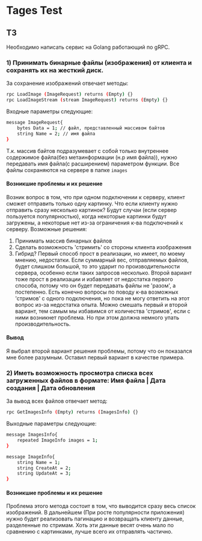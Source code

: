 # Tages Test
## ТЗ
Необходимо написать сервис на Golang работающий по gRPC.
### 1) Принимать бинарные файлы (изображения) от клиента и сохранять их на жесткий диск.
За сохранение изображений отвечает методы:
~~~bash
rpc LoadImage (ImageRequest) returns (Empty) {}
rpc LoadImageStream (stream ImageRequest) returns (Empty) {}
~~~
Входные параметры следующие:
~~~bash
message ImageRequest{
    bytes Data = 1; // файл, представленный массивом байтов
    string Name = 2; // имя файла
}
~~~
Т.к. массив байтов подразумевает с собой только внутреннее содержимое файла(без метаинформации (н.р имя файла)), нужно передавать имя файла(с расширением) параметром функции.
Все файлы сохраняются на сервере в папке `images`
#### Возникшие проблемы и их решение
Возник вопрос в том, что при одном подключении к серверу, клиент сможет отправить только одну картинку. Что если клиенту нужно отправить сразу несколько картинок? Будут случаи (если сервер пользуется популярностью), когда некоторые картинки будут загружены, а некоторые нет из-за ограничения к-ва подключений к серверу.
Возможные решения:
1) Принимать массив бинарных файлов
2) Сделать возможность 'стримить' со стороны клиента изображения
3) Гибрид?
Первый способ прост в реализации, но имеет, по моему мнению, недостатки. Если суммарный вес, отправляемых файлов, будет слишком большой, то это ударит по производительности сервера, особенно если таких запросов несколько.
Второй вариант тоже прост в реализации и избавляет от недостатка первого способа, потому что он будет передавать файлы не 'разом', а постепенно. Есть конечно вопросы по поводу к-ва возможных 'стримов' с одного подключения, но пока не могу ответить на этот вопрос из-за недостатка опыта.
Можно смешать первый и второй вариант, тем самым мы избавимся от количества 'стримов', если с ними возникнет проблема. Но при этом должна немного упать производительность.
#### Вывод
Я выбрал второй вариант решения проблемы, потому что он показался мне более разумным.
Оставил первый вариант в качестве примера.
### 2) Иметь возможность просмотра списка всех загруженных файлов в формате: Имя файла | Дата создания | Дата обновления
За вывод всех файлов отвечает метод:
~~~bash
rpc GetImagesInfo (Empty) returns (ImagesInfo) {}
~~~
Выходные параметры следующие:
~~~bash
message ImagesInfo{
    repeated ImageInfo images = 1;
}

message ImageInfo{
    string Name = 1;
    string CreateAt = 2;
    string UpdateAt = 3;
}
~~~
#### Возникшие проблемы и их решение
Проблема этого метода состоит в том, что выводится сразу весь список изображений. В дальнейшем (При росте популярности приложения) нужно будет реализовать пагинацию и возвращать клиенту данные, разделенные по стримам. Хоть эти данные весят очень мало по сравнению с картинками, лучше всего их отправлять частично.